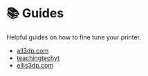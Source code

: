 # 📚 Guides

Helpful guides on how to fine tune your printer.

* [all3dp.com](https://all3dp.com/)
* [teachingtechyt](https://teachingtechyt.github.io)
* [ellis3dp.com](https://ellis3dp.com)
